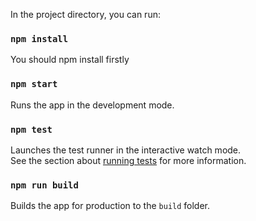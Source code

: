 In the project directory, you can run:
### `npm install`
You should npm install firstly

### `npm start`

Runs the app in the development mode.<br>

### `npm test`

Launches the test runner in the interactive watch mode.<br>
See the section about [running tests](#running-tests) for more information.

### `npm run build`

Builds the app for production to the `build` folder.<br>
